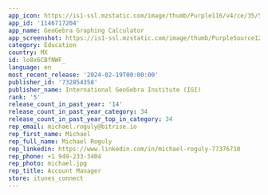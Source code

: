 ```yaml
---
app_icon: https://is1-ssl.mzstatic.com/image/thumb/Purple116/v4/ce/35/54/ce3554cc-5b8d-3608-fb97-a1f1a42b08b1/GeoGebraGraphingCalculator-1x_U007emarketing-0-6-0-85-220.png/1024x1024bb.png
app_id: '1146717204'
app_name: GeoGebra Graphing Calculator
app_screenshot: https://is1-ssl.mzstatic.com/image/thumb/PurpleSource125/v4/7e/03/1d/7e031d2b-8450-7d7d-0f3b-72c6e3e99773/eea8a310-517f-4816-851d-50eebdd3d736_IMG_6500.PNG/1242x2688bb.png
category: Education
country: MX
id: lo8x6CBfNWF_
language: en
most_recent_release: '2024-02-19T00:00:00'
publisher_id: '732854358'
publisher_name: International GeoGebra Institute (IGI)
rank: '5'
release_count_in_past_year: '14'
release_count_in_past_year_category: 34
release_count_in_past_year_top_in_category: 34
rep_email: michael.roguly@bitrise.io
rep_first_name: Michael
rep_full_name: Michael Roguly
rep_linkedin: https://www.linkedin.com/in/michael-roguly-77376710
rep_phone: +1 949-233-3404
rep_photo: michael.jpg
rep_title: Account Manager
store: itunes_connect
---
```

